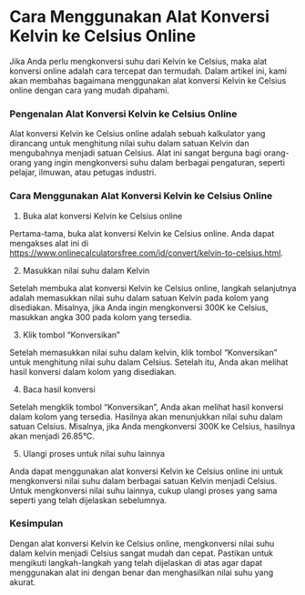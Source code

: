 Cara Menggunakan Alat Konversi Kelvin ke Celsius Online
=======================================================

Jika Anda perlu mengkonversi suhu dari Kelvin ke Celsius, maka alat konversi online adalah cara tercepat dan termudah. Dalam artikel ini, kami akan membahas bagaimana menggunakan alat konversi Kelvin ke Celsius online dengan cara yang mudah dipahami.

### Pengenalan Alat Konversi Kelvin ke Celsius Online

Alat konversi Kelvin ke Celsius online adalah sebuah kalkulator yang dirancang untuk menghitung nilai suhu dalam satuan Kelvin dan mengubahnya menjadi satuan Celsius. Alat ini sangat berguna bagi orang-orang yang ingin mengkonversi suhu dalam berbagai pengaturan, seperti pelajar, ilmuwan, atau petugas industri.

### Cara Menggunakan Alat Konversi Kelvin ke Celsius Online

1. Buka alat konversi Kelvin ke Celsius online

Pertama-tama, buka alat konversi Kelvin ke Celsius online. Anda dapat mengakses alat ini di <https://www.onlinecalculatorsfree.com/id/convert/kelvin-to-celsius.html>.

2. Masukkan nilai suhu dalam Kelvin

Setelah membuka alat konversi Kelvin ke Celsius online, langkah selanjutnya adalah memasukkan nilai suhu dalam satuan Kelvin pada kolom yang disediakan. Misalnya, jika Anda ingin mengkonversi 300K ke Celsius, masukkan angka 300 pada kolom yang tersedia.

3. Klik tombol “Konversikan”

Setelah memasukkan nilai suhu dalam kelvin, klik tombol “Konversikan” untuk menghitung nilai suhu dalam Celsius. Setelah itu, Anda akan melihat hasil konversi dalam kolom yang disediakan.

4. Baca hasil konversi

Setelah mengklik tombol “Konversikan”, Anda akan melihat hasil konversi dalam kolom yang tersedia. Hasilnya akan menunjukkan nilai suhu dalam satuan Celsius. Misalnya, jika Anda mengkonversi 300K ke Celsius, hasilnya akan menjadi 26.85°C.

5. Ulangi proses untuk nilai suhu lainnya

Anda dapat menggunakan alat konversi Kelvin ke Celsius online ini untuk mengkonversi nilai suhu dalam berbagai satuan Kelvin menjadi Celsius. Untuk mengkonversi nilai suhu lainnya, cukup ulangi proses yang sama seperti yang telah dijelaskan sebelumnya.

### Kesimpulan

Dengan alat konversi Kelvin ke Celsius online, mengkonversi nilai suhu dalam kelvin menjadi Celsius sangat mudah dan cepat. Pastikan untuk mengikuti langkah-langkah yang telah dijelaskan di atas agar dapat menggunakan alat ini dengan benar dan menghasilkan nilai suhu yang akurat.